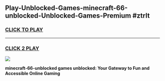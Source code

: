 
## Play-Unblocked-Games-minecraft-66-unblocked-Unblocked-Games-Premium #ztrlt
<h3>
<a href="https://premium.freeplayer.one?title=minecraft-66-unblocked&ref=12M">CLICK TO PLAY</a></h3>
<hr>

<h3>
<a href="https://premium.freeplayer.one?title=minecraft-66-unblocked&ref=12M">CLICK 2 PLAY</a>
  
</h3>

<a href="https://premium.freeplayer.one?title=minecraft-66-unblocked&ref=12M"><img src="https://clearcache.store/games.png"></a>


**minecraft-66-unblocked games unblocked: Your Gateway to Fun and Accessible Online Gaming**

